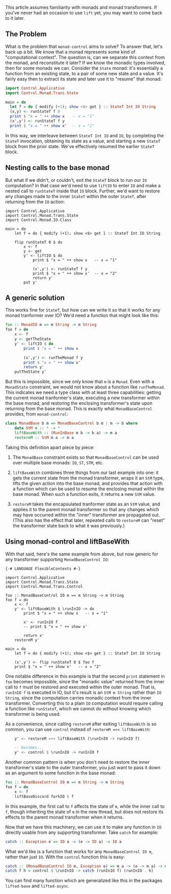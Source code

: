 This article assumes familiarity with monads and monad transformers.  If
you've never had an occasion to use `lift` yet, you may want to come back to
it later.

## The Problem

What is the problem that `monad-control` aims to solve?  To answer that, let's
back up a bit.  We know that a monad represents some kind of "computational
context".  The question is, can we separate this context from the monad, and
reconstitute it later?  If we know the monadic types involved, then for some
monads we can.  Consider the `State` monad: it's essentially a function from
an existing state, to a pair of some new state and a value.  It's fairly easy
then to extract its state and later use it to "resume" that monad:

```hs
import Control.Applicative
import Control.Monad.Trans.State

main = do
  let f = do { modify (+1); show <$> get } :: StateT Int IO String
  (x,y) <- runStateT f 0
  print $ "x = " ++ show x   -- x = "1"
  (x',y') <- runStateT f y
  print $ "x = " ++ show x'  -- x = "2"
```

In this way, we interleave between `StateT Int IO` and `IO`, by completing the
`StateT` invocation, obtaining its state as a value, and starting a new
`StateT` block from the prior state.  We've effectively resumed the earlier
`StateT` block.

## Nesting calls to the base monad

But what if we didn't, or couldn't, exit the `StateT` block to run our `IO`
computation?  In that case we'd need to use `liftIO` to enter `IO` and make a
nested call to `runStateT` inside that `IO` block.  Further, we'd want to
restore any changes made to the inner `StateT` within the outer `StateT`,
after returning from the `IO` action:

``` active haskell
import Control.Applicative
import Control.Monad.Trans.State
import Control.Monad.IO.Class

main = do
    let f = do { modify (+1); show <$> get } :: StateT Int IO String

    flip runStateT 0 $ do
        x <- f
        y <- get
        y' <- liftIO $ do
            print $ "x = " ++ show x   -- x = "1"

            (x',y') <- runStateT f y
            print $ "x = " ++ show x'  -- x = "2"
            return y'
        put y'
```

## A generic solution

This works fine for `StateT`, but how can we write it so that it works for any
monad tranformer over IO?  We'd need a function that might look like this:

``` haskell
foo :: MonadIO m => m String -> m String
foo f = do
    x <- f
    y <- getTheState
    y' <- liftIO $ do
        print $ "x = " ++ show x

        (x',y') <- runTheMonad f y
        print $ "x = " ++ show x'
        return y'
    putTheState y'
```

But this is impossible, since we only know that `m` is a `Monad`.  Even with a
`MonadState` constraint, we would not know about a function like
`runTheMonad`.  This indicates we need a type class with at least three
capabilities: getting the current monad tranformer's state, executing a new
transformer within the base monad, and restoring the enclosing transformer's
state upon returning from the base monad.  This is exactly what
`MonadBaseControl` provides, from `monad-control`:

``` haskell
class MonadBase b m => MonadBaseControl b m | m -> b where
    data StM m :: * -> *
    liftBaseWith :: (RunInBase m b -> b a) -> m a
    restoreM :: StM m a -> m a
```

Taking this definition apart piece by piece:

1. The `MonadBase` constraint exists so that `MonadBaseControl` can be used
   over multiple base monads: `IO`, `ST`, `STM`, etc.

2. `liftBaseWith` combines three things from our last example into one: it
   gets the current state from the monad transformer, wraps it an `StM` type,
   lifts the given action into the base monad, and provides that action with a
   function which can be used to resume the enclosing monad within the base
   monad.  When such a function exits, it returns a new `StM` value.
   
3. `restoreM` takes the encapsulated tranformer state as an `StM` value, and
   applies it to the parent monad transformer so that any changes which may
   have occurred within the "inner" transformer are propagated out.  (This
   also has the effect that later, repeated calls to `restoreM` can "reset"
   the transformer state back to what it was previously.)

## Using monad-control and liftBaseWith

With that said, here's the same example from above, but now generic for any
transformer supporting `MonadBaseControl IO`:

``` active haskell
{-# LANGUAGE FlexibleContexts #-}

import Control.Applicative
import Control.Monad.Trans.State
import Control.Monad.Trans.Control

foo :: MonadBaseControl IO m => m String -> m String
foo f = do
    x <- f
    y' <- liftBaseWith $ \runInIO -> do
        print $ "x = " ++ show x   -- x = "1"

        x' <- runInIO f
        -- print $ "x = " ++ show x'

        return x'
    restoreM y'

main = do
    let f = do { modify (+1); show <$> get } :: StateT Int IO String

    (x',y') <- flip runStateT 0 $ foo f
    print $ "x = " ++ show x'   -- x = "2"
```

One notable difference in this example is that the second `print` statement in
`foo` becomes impossible, since the "monadic value" returned from the inner
call to `f` must be restored and executed within the outer monad.  That is,
`runInIO f` is executed in IO, but it's result is an `StM m String` rather
than `IO String`, since the computation carries monadic context from the inner
transformer.  Converting this to a plain `IO` computation would require
calling a function like `runStateT`, which we cannot do without knowing which
transformer is being used.

As a convenience, since calling `restoreM` after exiting `liftBaseWith` is so
common, you can use `control` instead of `restoreM =<< liftBaseWith`:

``` haskell
    y' <- restoreM =<< liftBaseWith (\runInIO -> runInIO f)

    -- becomes...
    y' <- control $ \runInIO -> runInIO f
```

Another common pattern is when you don't need to restore the inner
transformer's state to the outer transformer, you just want to pass it down as
an argument to some function in the base monad:

``` haskell
foo :: MonadBaseControl IO m => m String -> m String
foo f = do
    x <- f
    liftBaseDiscard forkIO $ f
```

In this example, the first call to `f` affects the state of `m`, while the
inner call to `f`, though inheriting the state of `m` in the new thread, but
does not restore its effects to the parent monad transformer when it returns.

Now that we have this machinery, we can use it to make any function in `IO`
directly usable from any supporting transformer.  Take `catch` for example:

``` haskell
catch :: Exception e => IO a -> (e -> IO a) -> IO a
```

What we'd like is a function that works for any `MonadBaseControl IO m`,
rather than just `IO`.  With the `control` function this is easy:

``` haskell
catch :: (MonadBaseControl IO m, Exception e) => m a -> (e -> m a) -> m a
catch f h = control $ \runInIO -> catch (runInIO f) (runInIO . h)
```

You can find many function which are generalized like this in the packages
`lifted-base` and `lifted-async`.

